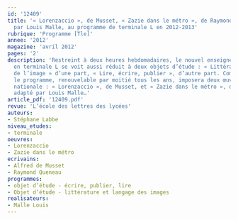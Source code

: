 ```yaml
---
id: '12409'
title: '« Lorenzaccio », de Musset, « Zazie dans le métro », de Raymond Queneau adapté
  par Louis Malle, au programme de terminale L en 2012-2013'
rubrique: 'Programme [Tle]'
annee: '2012'
magazine: 'avril 2012'
pages: '2'
description: 'Restreint à deux heures hebdomadaires, le nouvel enseignement de Littérature
  en terminale L se voit aussi réduit à deux objets d’étude : « Littérature et langage
  de l’image » d’une part, « Lire, écrire, publier », d’autre part. Comme par le passé,
  le programme, renouvelable par moitié tous les ans, imposera deux œuvres à l’échelle
  nationale : « Lorenzaccio », de Musset, et « Zazie dans le métro », de Raymond Queneau
  adapté par Louis Malle…'
article_pdf: '12409.pdf'
revue: 'L’école des lettres des lycées'
auteurs:
- Stéphane Labbe
niveau_etudes:
- terminale
oeuvres:
- Lorenzaccio
- Zazie dans le métro
ecrivains:
- Alfred de Musset
- Raymond Queneau
programmes:
- objet d’étude - écrire, publier, lire
- Objet d’étude - littérature et langage des images
realisateurs:
- Malle Louis
---
```

